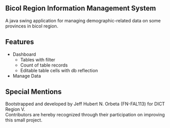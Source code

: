 ## Bicol Region Information Management System

A java swing application for managing demographic-related data on some provinces in bicol region.

## Features
- Dashboard
    - Tables with filter
    - Count of table records
    - Editable table cells with db reflection
- Manage Data

## Special Mentions

Bootstrapped and developed by Jeff Hubert N. Orbeta (FN-FAL113) for DICT Region V. <br/> Contributors are hereby recognized through their participation on improving this small project.
